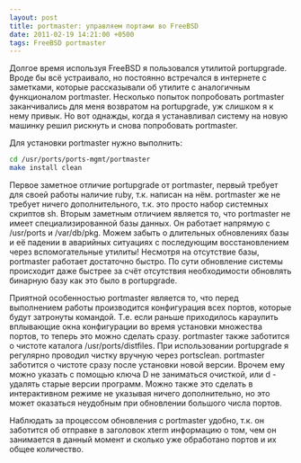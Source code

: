 ```yaml
---
layout: post
title: portmaster: управляем портами во FreeBSD
date: 2011-02-19 14:21:00 +0500
tags: FreeBSD portmaster
---
```

Долгое время используя FreeBSD я пользовался утилитой portupgrade. Вроде бы всё устраивало, но постоянно встречался в интернете с заметками, которые рассказывали об утилите с аналогичным функционалом portmaster. Несколько попыток попробовать portmaster заканчивались для меня возвратом на portupgrade, уж слишком я к нему привык. Но вот однажды, когда я устанавливал систему на новую машинку решил рискнуть и снова попробовать portmaster.

Для установки portmaster нужно выполнить:
```bash
cd /usr/ports/ports-mgmt/portmaster
make install clean
```
Первое заметное отличие portupgrade от portmaster, первый требует для своей работы наличие ruby, т.к. написан на нём. portmaster же не требует ничего дополнительного, т.к. это просто набор системных скриптов sh. Вторым заметным отличием является то, что portmaster не имеет специализированной базы данных. Он работает напрямую с /usr/ports и /var/db/pkg. Можем забыть о длительных обновлениях базы и её падении в аварийных ситуациях с последующим восстановлением через вспомогательные утилиты! Несмотря на отсутствие базы, portmaster работает достаточно быстро. По сути обновление системы происходит даже быстрее за счёт отсутствия необходимости обновлять бинарную базу как это было в portupgrade.

Приятной особенностью portmaster является то, что перед выполнением работы производится конфигурация всех портов, которые будут затронуты командой. Т.е. если раньше приходилось караулить вплывающие окна конфигурации во время установки множества портов, то теперь это можно сделать сразу. portmaster также заботится о чистоте каталога /usr/ports/distfiles. При использовании portupgrade я регулярно проводил чистку вручную через portsclean. portmaster заботится о чистоте сразу после установки новой версии. Врочем ему можно указать с помощью ключа D не заниматься очисткой, или d - удалять старые версии программ. Можно также это сделать в интерактивном режиме не указывая ничего дополнительно, но это может оказаться неудобным при обновлении большого числа портов.

Наблюдать за процессом обновления с portmaster удобно, т.к. он заботится об отправке в заголовок xterm информацию о том, чем он занимается в данный момент и сколько уже обработано портов и их общее количество.

